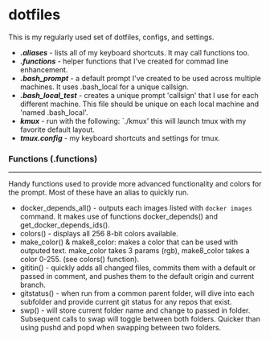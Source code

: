# dotfiles

This is my regularly used set of dotfiles, configs, and settings.

  * ***.aliases*** - lists all of my keyboard shortcuts.  It may call functions too.   
  * ***.functions*** - helper functions that I've created for commad line enhancement.   
  * ***.bash_prompt*** - a default prompt I've created to be used across multiple machines.  It uses .bash_local for a unique callsign.   
  * ***.bash_local_test*** - creates a unique prompt 'callsign' that I use for each different machine.  This file should be unique on each local machine and 'named .bash_local'.
  * ***kmux*** - run with the following: `./kmux' this will launch tmux with my favorite default layout.
  * ***tmux.config*** - my keyboard shortcuts and settings for tmux. 

### Functions (.functions)
---
Handy functions used to provide more advanced functionality and colors for the prompt.  Most of these have an alias to quickly run.

  * docker_depends_all() - outputs each images listed with `docker images` command.  It makes use of functions docker_depends() and get_docker_depends_ids().
  * colors() - displays all 256 8-bit colors available.
  * make_color() & make8_color: makes a color that can be used with outputed text.  make_color takes 3 params (rgb), make8_color takes a color 0-255.  (see colors() function).
  * gititin() - quickly adds all changed files, commits them with a default or passed in comment, and pushes them to the default origin and current branch.
  * gitstatus() - when run from a common parent folder, will dive into each subfolder and provide current git status for any repos that exist.
  * swp() - will store current folder name and change to passed in folder. Subsequent calls to swap will toggle between both folders.  Quicker than using pushd and popd when swapping between two folders.

